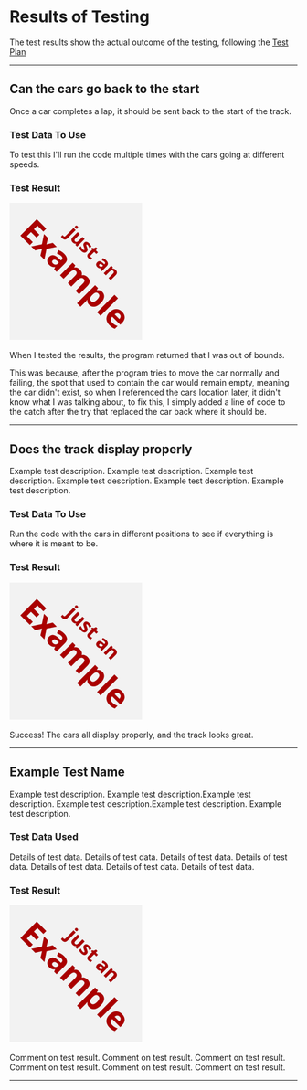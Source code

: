 # Results of Testing

The test results show the actual outcome of the testing, following the [Test Plan](test-plan.md)

---

## Can the cars go back to the start

Once a car completes a lap, it should be sent back to the start of the track.

### Test Data To Use

To test this I'll run the code multiple times with the cars going at different speeds.

### Test Result

![example.png](screenshots/example.png)

When I tested the results, the program returned that I was out of bounds.

This was because, after the program tries to move the car normally and failing, the spot that used to contain the car 
would remain empty, meaning the car didn't exist, so when I referenced the cars location later, it didn't know what I
was talking about, to fix this, I simply added a line of code to the catch after the try that replaced the car back 
where it should be.

---

## Does the track display properly

Example test description. Example test description. Example test description. Example test description. Example test description. Example test description.

### Test Data To Use

Run the code with the cars in different positions to see if everything is where it is meant to be.

### Test Result

![example.png](screenshots/example.png)

Success! The cars all display properly, and the track looks great.

---

## Example Test Name

Example test description. Example test description.Example test description. Example test description.Example test description. Example test description.

### Test Data Used

Details of test data. Details of test data. Details of test data. Details of test data. Details of test data. Details of test data. Details of test data.

### Test Result

![example.png](screenshots/example.png)

Comment on test result. Comment on test result. Comment on test result. Comment on test result. Comment on test result. Comment on test result.

---


